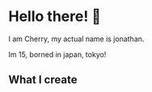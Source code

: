 # Hello there! 👋
I am Cherry, my actual name is jonathan.

Im 15, borned in japan, tokyo!
## What I create 
